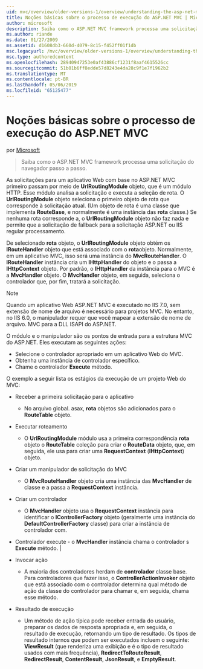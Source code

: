 ```yaml
---
uid: mvc/overview/older-versions-1/overview/understanding-the-asp-net-mvc-execution-process
title: Noções básicas sobre o processo de execução do ASP.NET MVC | Microsoft Docs
author: microsoft
description: Saiba como o ASP.NET MVC framework processa uma solicitação do navegador passo a passo.
ms.author: riande
ms.date: 01/27/2009
ms.assetid: d1608db3-660d-4079-8c15-f452ff01f1db
msc.legacyurl: /mvc/overview/older-versions-1/overview/understanding-the-asp-net-mvc-execution-process
msc.type: authoredcontent
ms.openlocfilehash: 28940947253e0af43886cf1231f8aaf4615526cc
ms.sourcegitcommit: 51b01b6ff8edde57d8243e4da28c9f1e7f1962b2
ms.translationtype: MT
ms.contentlocale: pt-BR
ms.lasthandoff: 05/06/2019
ms.locfileid: "65125477"
---
```

# <a name="understanding-the-aspnet-mvc-execution-process"></a>Noções básicas sobre o processo de execução do ASP.NET MVC

por [Microsoft](https://github.com/microsoft)

> Saiba como o ASP.NET MVC framework processa uma solicitação do navegador passo a passo.

As solicitações para um aplicativo Web com base no ASP.NET MVC primeiro passam por meio de **UrlRoutingModule** objeto, que é um módulo HTTP. Esse módulo analisa a solicitação e executa a seleção de rota. O **UrlRoutingModule** objeto seleciona o primeiro objeto de rota que corresponde à solicitação atual. (Um objeto de rota é uma classe que implementa **RouteBase**, e normalmente é uma instância das **rota** classe.) Se nenhuma rota corresponde a, o **UrlRoutingModule** objeto não faz nada e permite que a solicitação de fallback para a solicitação ASP.NET ou IIS regular processamento.

De selecionado **rota** objeto, o **UrlRoutingModule** objeto obtém os **IRouteHandler** objeto que está associado com o **rota**objeto. Normalmente, em um aplicativo MVC, isso será uma instância do **MvcRouteHandler**. O **IRouteHandler** instância cria um **IHttpHandler** do objeto e o passa a **IHttpContext** objeto. Por padrão, o **IHttpHandler** da instância para o MVC é a **MvcHandler** objeto. O **MvcHandler** objeto, em seguida, seleciona o controlador que, por fim, tratará a solicitação.

> [!NOTE]
> Quando um aplicativo Web ASP.NET MVC é executado no IIS 7.0, sem extensão de nome de arquivo é necessário para projetos MVC. No entanto, no IIS 6.0, o manipulador requer que você mapear a extensão de nome de arquivo. MVC para a DLL ISAPI do ASP.NET.

O módulo e o manipulador são os pontos de entrada para a estrutura MVC do ASP.NET. Eles executam as seguintes ações:

- Selecione o controlador apropriado em um aplicativo Web do MVC.
- Obtenha uma instância de controlador específico.
- Chame o controlador **Execute** método.

O exemplo a seguir lista os estágios da execução de um projeto Web do MVC:

- Receber a primeira solicitação para o aplicativo 

    - No arquivo global. asax, **rota** objetos são adicionados para o **RouteTable** objeto.
- Executar roteamento 

    - O **UrlRoutingModule** módulo usa a primeira correspondência **rota** objeto o **RouteTable** coleção para criar o **RouteData** objeto, que, em seguida, ele usa para criar uma **RequestContext** (**IHttpContext**) objeto.
- Criar um manipulador de solicitação do MVC 

    - O **MvcRouteHandler** objeto cria uma instância das **MvcHandler** de classe e a passa a **RequestContext** instância.
- Criar um controlador 

    - O **MvcHandler** objeto usa o **RequestContext** instância para identificar o **IControllerFactory** objeto (geralmente uma instância do  **DefaultControllerFactory** classe) para criar a instância de controlador com.
- Controlador execute - o **MvcHandler** instância chama o controlador s **Execute** método. |
- Invocar ação 

    - A maioria dos controladores herdam de **controlador** classe base. Para controladores que fazer isso, o **ControllerActionInvoker** objeto que está associado com o controlador determina qual método de ação da classe do controlador para chamar e, em seguida, chama esse método.
- Resultado de execução 

    - Um método de ação típica pode receber entrada do usuário, preparar os dados de resposta apropriada e, em seguida, o resultado de execução, retornando um tipo de resultado. Os tipos de resultado internos que podem ser executados incluem o seguinte: **ViewResult** (que renderiza uma exibição e é o tipo de resultado usados com mais frequência), **RedirectToRouteResult**, **RedirectResult**, **ContentResult**,  **JsonResult**, e **EmptyResult**.
